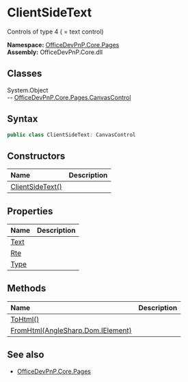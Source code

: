 # ClientSideText
Controls of type 4 ( = text control)  

**Namespace:** [OfficeDevPnP.Core.Pages](OfficeDevPnP.Core.Pages.md)  
**Assembly:** OfficeDevPnP.Core.dll  
## Classes
System.Object  
-- [OfficeDevPnP.Core.Pages.CanvasControl](OfficeDevPnP.Core.Pages.CanvasControl.md)
## Syntax
```C#
public class ClientSideText: CanvasControl
```
## Constructors
|**Name**|**Description**|
|:-----|:-----|
| [ClientSideText()](ClientSideTextconstructor1details.md) | 
## Properties
|**Name**|**Description**|
|:-----|:-----|
| [Text](ClientSideText.Text.md) | 
| [Rte](ClientSideText.Rte.md) | 
| [Type](ClientSideText.Type.md) | 
## Methods
|**Name**|**Description**|
|:-----|:-----|
| [ToHtml()](ClientSideTextToHtml.md) | 
| [FromHtml(AngleSharp.Dom.IElement)](ClientSideTextFromHtmlAngleSharp.Dom.IElement.md) | 
## See also
- [OfficeDevPnP.Core.Pages](OfficeDevPnP.Core.Pages.md)
